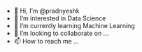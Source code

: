 - 👋 Hi, I’m @pradnyeshk
- 👀 I’m interested in Data Science
- 🌱 I’m currently learning Machine Learning
- 💞️ I’m looking to collaborate on ...
- 📫 How to reach me ...

<!---
pradnyeshk/pradnyeshk is a ✨ special ✨ repository because its `README.md` (this file) appears on your GitHub profile.
You can click the Preview link to take a look at your changes.
--->
